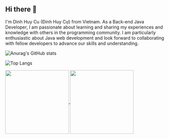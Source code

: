 ## Hi there 👋
I'm Dinh Huy Cu (Đinh Huy Cự) from Vietnam. As a Back-end Java Developer, I am passionate about learning and sharing my experiences and knowledge with others in the programming community. I am particularly enthusiastic about Java web development and look forward to collaborating with fellow developers to advance our skills and understanding.

![Anurag's GitHub stats](https://github-readme-stats.vercel.app/api?username=CuDinh03&hide=contribs,prs)

![Top Langs](https://github-readme-stats.vercel.app/api/top-langs/?username=CuDinh03&layout=donut&hide=javascript,html,css,scss)

<a href="https://github.com/anuraghazra/github-readme-stats">
  <img height=200 align="center" src="https://github-readme-stats.vercel.app/api?username=anuraghazra" />
</a>
<a href="https://github.com/anuraghazra/convoychat">
  <img height=200 align="center" src="https://github-readme-stats.vercel.app/api/top-langs?username=CuDinh03&layout=donut&hide=javascript,html,css,scss&layout=compact&langs_count=8&card_width=320" />
</a>
